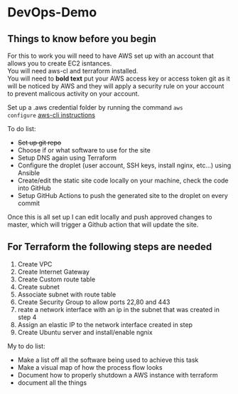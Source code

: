 # DevOps-Demo  

## Things to know before you begin

For this to work you will need to have AWS set up with an account that allows you to create EC2 isntances.  
You will need aws-cl and terraform installed.  
You will need to **bold text** put your AWS access key or access token git as it will be noticed by AWS and they will apply a security rule on your account to prevent malicous activity on your account.  

Set up a .aws credential folder by running the command <code>aws configure</code> [aws-cli instructions](https://docs.aws.amazon.com/cli/latest/userguide/cli-configure-files.html)  

To do list:  
- ~~Set up git repo~~  
- Choose if or what software to use for the site  
- Setup DNS again using Terraform  
- Configure the droplet (user account, SSH keys, install nginx, etc...) using Ansible  
- Create/edit the static site code locally on your machine, check the code into GitHub  
- Setup GitHub Actions to push the generated site to the droplet on every commit  
<p>Once this is all set up I can edit locally and push approved changes to master, which will trigger a Github action that will update the site.</p>  


<h2>For Terraform the following steps are needed</h2>  

1. Create VPC
2. Create Internet Gateway
3. Create Custom route table
4. Create subnet
5. Associate subnet with route table
6. Create Security Group to allow ports 22,80 and 443
7. reate a network interface with an ip in the subnet that was created in step 4
8. Assign an elastic IP to the network interface created in step
9. Create Ubuntu server and install/enable ngnix

<p>My to do list:</p>  

- Make a list off all the software being used to achieve this task  
- Make a visual map of how the process flow looks  
- Document how to properly shutdown a AWS instance with terraform  
- document all the things  
